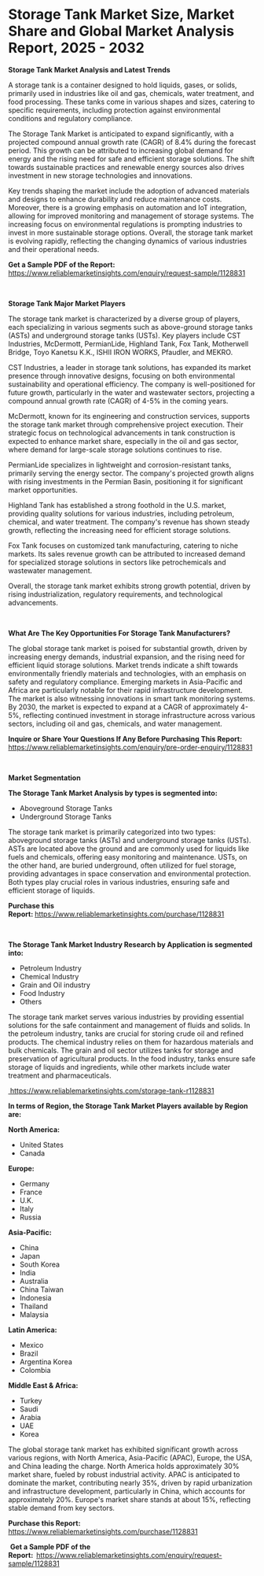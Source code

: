 <p><h1>Storage Tank Market Size, Market Share and Global Market Analysis Report, 2025 - 2032</h1></p><p><strong>Storage Tank Market Analysis and Latest Trends</strong></p>
<p><p>A storage tank is a container designed to hold liquids, gases, or solids, primarily used in industries like oil and gas, chemicals, water treatment, and food processing. These tanks come in various shapes and sizes, catering to specific requirements, including protection against environmental conditions and regulatory compliance.</p><p>The Storage Tank Market is anticipated to expand significantly, with a projected compound annual growth rate (CAGR) of 8.4% during the forecast period. This growth can be attributed to increasing global demand for energy and the rising need for safe and efficient storage solutions. The shift towards sustainable practices and renewable energy sources also drives investment in new storage technologies and innovations.</p><p>Key trends shaping the market include the adoption of advanced materials and designs to enhance durability and reduce maintenance costs. Moreover, there is a growing emphasis on automation and IoT integration, allowing for improved monitoring and management of storage systems. The increasing focus on environmental regulations is prompting industries to invest in more sustainable storage options. Overall, the storage tank market is evolving rapidly, reflecting the changing dynamics of various industries and their operational needs.</p></p>
<p><strong>Get a Sample PDF of the Report:&nbsp;</strong> <a href="https://www.reliablemarketinsights.com/enquiry/request-sample/1128831?utm_campaign=2111&utm_medium=2&utm_source=Github&utm_content=ia&utm_term=15042025&utm_id=storage-tank">https://www.reliablemarketinsights.com/enquiry/request-sample/1128831</a></p>
<p>&nbsp;</p>
<p><strong>Storage Tank Major Market Players</strong></p>
<p><p>The storage tank market is characterized by a diverse group of players, each specializing in various segments such as above-ground storage tanks (ASTs) and underground storage tanks (USTs). Key players include CST Industries, McDermott, PermianLide, Highland Tank, Fox Tank, Motherwell Bridge, Toyo Kanetsu K.K., ISHII IRON WORKS, Pfaudler, and MEKRO.</p><p>CST Industries, a leader in storage tank solutions, has expanded its market presence through innovative designs, focusing on both environmental sustainability and operational efficiency. The company is well-positioned for future growth, particularly in the water and wastewater sectors, projecting a compound annual growth rate (CAGR) of 4-5% in the coming years.</p><p>McDermott, known for its engineering and construction services, supports the storage tank market through comprehensive project execution. Their strategic focus on technological advancements in tank construction is expected to enhance market share, especially in the oil and gas sector, where demand for large-scale storage solutions continues to rise.</p><p>PermianLide specializes in lightweight and corrosion-resistant tanks, primarily serving the energy sector. The company's projected growth aligns with rising investments in the Permian Basin, positioning it for significant market opportunities.</p><p>Highland Tank has established a strong foothold in the U.S. market, providing quality solutions for various industries, including petroleum, chemical, and water treatment. The company's revenue has shown steady growth, reflecting the increasing need for efficient storage solutions.</p><p>Fox Tank focuses on customized tank manufacturing, catering to niche markets. Its sales revenue growth can be attributed to increased demand for specialized storage solutions in sectors like petrochemicals and wastewater management.</p><p>Overall, the storage tank market exhibits strong growth potential, driven by rising industrialization, regulatory requirements, and technological advancements.</p></p>
<p>&nbsp;</p>
<p><strong>What Are The Key Opportunities For Storage Tank Manufacturers?</strong></p>
<p><p>The global storage tank market is poised for substantial growth, driven by increasing energy demands, industrial expansion, and the rising need for efficient liquid storage solutions. Market trends indicate a shift towards environmentally friendly materials and technologies, with an emphasis on safety and regulatory compliance. Emerging markets in Asia-Pacific and Africa are particularly notable for their rapid infrastructure development. The market is also witnessing innovations in smart tank monitoring systems. By 2030, the market is expected to expand at a CAGR of approximately 4-5%, reflecting continued investment in storage infrastructure across various sectors, including oil and gas, chemicals, and water management.</p></p>
<p><strong>Inquire or Share Your Questions If Any Before Purchasing This Report:</strong> <a href="https://www.reliablemarketinsights.com/enquiry/pre-order-enquiry/1128831?utm_campaign=2111&utm_medium=2&utm_source=Github&utm_content=ia&utm_term=15042025&utm_id=storage-tank">https://www.reliablemarketinsights.com/enquiry/pre-order-enquiry/1128831</a></p>
<p>&nbsp;</p>
<p><strong>Market Segmentation</strong></p>
<p><strong>The Storage Tank Market Analysis by types is segmented into:</strong></p>
<p><ul><li>Aboveground Storage Tanks</li><li>Underground Storage Tanks</li></ul></p>
<p><p>The storage tank market is primarily categorized into two types: aboveground storage tanks (ASTs) and underground storage tanks (USTs). ASTs are located above the ground and are commonly used for liquids like fuels and chemicals, offering easy monitoring and maintenance. USTs, on the other hand, are buried underground, often utilized for fuel storage, providing advantages in space conservation and environmental protection. Both types play crucial roles in various industries, ensuring safe and efficient storage of liquids.</p></p>
<p><strong>Purchase this Report:&nbsp;</strong><a href="https://www.reliablemarketinsights.com/purchase/1128831?utm_campaign=2111&utm_medium=2&utm_source=Github&utm_content=ia&utm_term=15042025&utm_id=storage-tank">https://www.reliablemarketinsights.com/purchase/1128831</a></p>
<p>&nbsp;</p>
<p><strong>The Storage Tank Market Industry Research by Application is segmented into:</strong></p>
<p><ul><li>Petroleum Industry</li><li>Chemical Industry</li><li>Grain and Oil industry</li><li>Food Industry</li><li>Others</li></ul></p>
<p><p>The storage tank market serves various industries by providing essential solutions for the safe containment and management of fluids and solids. In the petroleum industry, tanks are crucial for storing crude oil and refined products. The chemical industry relies on them for hazardous materials and bulk chemicals. The grain and oil sector utilizes tanks for storage and preservation of agricultural products. In the food industry, tanks ensure safe storage of liquids and ingredients, while other markets include water treatment and pharmaceuticals.</p></p>
<p><a href="https://www.reliablemarketinsights.com/storage-tank-r1128831?utm_campaign=2111&utm_medium=2&utm_source=Github&utm_content=ia&utm_term=15042025&utm_id=storage-tank">&nbsp;https://www.reliablemarketinsights.com/storage-tank-r1128831</a></p>
<p><strong>In terms of Region, the Storage Tank Market Players available by Region are:</strong></p>
<p>
    <p> <strong> North America: </strong>
        <ul>
            <li>United States</li>
            <li>Canada</li>
        </ul>
        </p> 
    <p> <strong> Europe: </strong>
        <ul>
            <li>Germany</li>
            <li>France</li>
            <li>U.K.</li>
            <li>Italy</li>
            <li>Russia</li>
        </ul>
        </p> 
    <p> <strong> Asia-Pacific: </strong>
        <ul>
            <li>China</li>
            <li>Japan</li>
            <li>South Korea</li>
            <li>India</li>
            <li>Australia</li>
            <li>China Taiwan</li>
            <li>Indonesia</li>
            <li>Thailand</li>
            <li>Malaysia</li>
        </ul>
        </p> 
    <p> <strong> Latin America: </strong>
        <ul>
            <li>Mexico</li>
            <li>Brazil</li>
            <li>Argentina Korea</li>
            <li>Colombia</li>
        </ul>
        </p> 
    <p> <strong> Middle East & Africa: </strong>
        <ul>
            <li>Turkey</li>
            <li>Saudi</li>
            <li>Arabia</li>
            <li>UAE</li>
            <li>Korea</li>
        </ul>
    </p>
    </p>
<p><p>The global storage tank market has exhibited significant growth across various regions, with North America, Asia-Pacific (APAC), Europe, the USA, and China leading the charge. North America holds approximately 30% market share, fueled by robust industrial activity. APAC is anticipated to dominate the market, contributing nearly 35%, driven by rapid urbanization and infrastructure development, particularly in China, which accounts for approximately 20%. Europe's market share stands at about 15%, reflecting stable demand from key sectors.</p></p>
<p><strong>Purchase this Report: </strong><a href="https://www.reliablemarketinsights.com/purchase/1128831?utm_campaign=2111&utm_medium=2&utm_source=Github&utm_content=ia&utm_term=15042025&utm_id=storage-tank">https://www.reliablemarketinsights.com/purchase/1128831</a></p>
<p>&nbsp;<strong>Get a Sample PDF of the Report:&nbsp;&nbsp;</strong><a href="https://www.reliablemarketinsights.com/enquiry/request-sample/1128831?utm_campaign=2111&utm_medium=2&utm_source=Github&utm_content=ia&utm_term=15042025&utm_id=storage-tank">https://www.reliablemarketinsights.com/enquiry/request-sample/1128831</a></p>
<p><strong></strong></p>
<p><p></p><p></p><p></p></p>